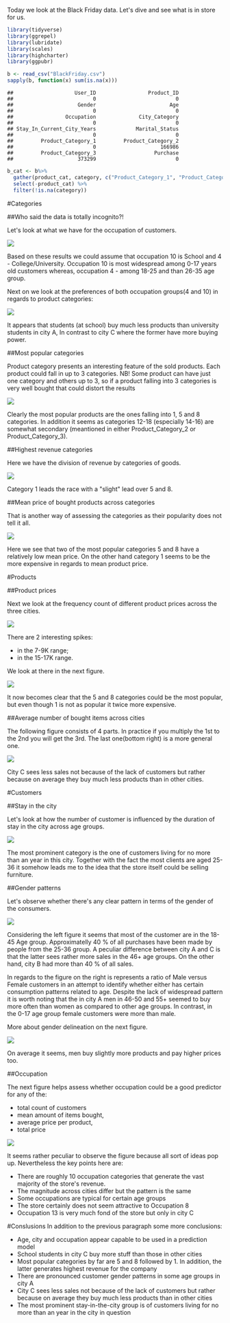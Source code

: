 Today we look at the Black Friday data. Let's dive and see what is in store for us.


```r
library(tidyverse)
library(ggrepel)
library(lubridate)
library(scales)
library(highcharter)
library(ggpubr)

b <- read_csv("BlackFriday.csv")
sapply(b, function(x) sum(is.na(x)))
```

```
##                    User_ID                 Product_ID 
##                          0                          0 
##                     Gender                        Age 
##                          0                          0 
##                 Occupation              City_Category 
##                          0                          0 
## Stay_In_Current_City_Years             Marital_Status 
##                          0                          0 
##         Product_Category_1         Product_Category_2 
##                          0                     166986 
##         Product_Category_3                   Purchase 
##                     373299                          0
```

```r
b_cat <- b%>% 
  gather(product_cat, category, c("Product_Category_1", "Product_Category_2", "Product_Category_3")) %>%
  select(-product_cat) %>%
  filter(!is.na(category))
```
#Categories

##Who said the data is totally incognito?!

Let's look at what we have for the occupation of customers.

![](blackFriday_files/figure-html/occupation-1.png)<!-- -->

Based on these results we could assume that occupation 10 is School and 4 - College/University. Occupation 10 is most widespread among 0-17 years old customers whereas, occupation 4 - among 18-25 and than 26-35 age group.

Next on we look at the preferences of both occupation groups(4 and 10) in regards to product categories:

![](blackFriday_files/figure-html/occupation4and10-1.png)<!-- -->

It appears that students (at school) buy much less products than university students in  city A, In contrast to city C where the former have more buying power.

##Most popular categories

Product category presents an interesting feature of the sold products. Each product could fall in up to 3 categories. 
NB! Some product can have just one category and others up to 3, so if a product falling into 3 categories is very well bought that could distort the results

![](blackFriday_files/figure-html/categories-1.png)<!-- -->

Clearly the most popular products are the ones falling into 1, 5 and 8 categories. In addition it seems as categories 12-18 (especially 14-16) are somewhat secondary (meantioned in either Product_Category_2 or Product_Category_3).

##Highest revenue categories

Here we have the division of revenue by categories of goods.

![](blackFriday_files/figure-html/highestRevenueCategories-1.png)<!-- -->

Category 1 leads the race with a "slight" lead over 5 and 8.

##Mean price of bought products across categories

That is another way of assessing the categories as their popularity does not tell it all.

![](blackFriday_files/figure-html/meanPriceAcrossCategories-1.png)<!-- -->

Here we see that two of the most popular categories 5 and 8 have a relatively low mean price. On the other hand category 1 seems to be the more expensive in regards to mean product price.

#Products

##Product prices

Next we look at the frequency count of different product prices across the three cities.

![](blackFriday_files/figure-html/productPrices-1.png)<!-- -->

There are 2 interesting spikes:
* in the 7-9K range;
* in the 15-17K range.

We look at there in the next figure.

![](blackFriday_files/figure-html/priceSpikes-1.png)<!-- -->

It now becomes clear that the 5 and 8 categories could be the most popular, but even though 1 is not as popular it twice more expensive.

##Average number of bought items across cities

The following figure consists of 4 parts. In practice if you multiply the 1st to the 2nd you will get the 3rd. The last one(bottom right) is a more general one.

![](blackFriday_files/figure-html/salesPerAgeAndCity-1.png)<!-- -->

City C sees less sales not because of the lack of customers but rather because on average they buy much less products than in other cities.

#Customers

##Stay in the city

Let's look at how the number of customer is influenced by the duration of stay in the city across age groups.

![](blackFriday_files/figure-html/stayInTheCity-1.png)<!-- -->

The most prominent category is the one of customers living for no more than an year in this city. Together with the fact the most clients are aged 25-36 it somehow leads me to the idea that the store itself could be selling furniture.

##Gender patterns

Let's observe whether there's any clear pattern in terms of the gender of the consumers.

![](blackFriday_files/figure-html/gender-1.png)<!-- -->

Considering the left figure it seems that most of the customer are in the 18-45 Age group. Approximatelly 40 % of all purchases have been made by people from the 25-36 group. A peculiar difference between city A and C is that the latter sees rather more sales in the 46+ age groups. On the other hand, city B had more than 40 % of all sales.

In regards to the figure on the right is represents a ratio of Male versus Female customers in an attempt to identify whether either has certain consumption patterns related to age. Despite the lack of widespread pattern it is worth noting that the in city A men in 46-50 and 55+ seemed to buy more often than women as compared to other age groups. In contrast, in the 0-17 age group female customers were more than male.



More about gender delineation on the next figure.

![](blackFriday_files/figure-html/genderClassifier-1.png)<!-- -->

On average it seems, men buy slightly more products and pay higher prices too.

##Occupation

The next figure helps assess whether occupation could be a good predictor for any of the:

* total count of customers
* mean amount of items bought,
* average price per product,
* total price

![](blackFriday_files/figure-html/occupationClassifier-1.png)<!-- -->

It seems rather peculiar to observe the figure because all sort of ideas pop up. Nevertheless the key points here are:

* There are roughly 10 occupation categories that generate the vast majority of the store's revenue.
* The magnitude across cities differ but the pattern is the same
* Some occupations are typical for certain age groups
* The store certainly does not seem attractive to Occupation 8
* Occupation 13 is very much fond of the store but only in city C

#Conslusions
In addition to the previous paragraph some more conclusions:

* Age, city and occupation appear capable to be used in a prediction model
* School students in city C buy more stuff than those in other cities
* Most popular categories by far are 5 and 8 followed by 1. In addition, the latter generates highest revenue for the company
* There are pronounced customer gender patterns in some age groups in city A
* City C sees less sales not because of the lack of customers but rather because on average they buy much less products than in other cities
* The most prominent stay-in-the-city group is of customers living for no more than an year in the city in question

